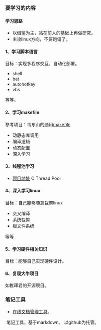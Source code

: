 ### 要学习的内容

#### 学习思路

- 以借鉴为主，站在前人的基础上再做研究。
- 主攻linux方向，不要跑偏了。

#### 1、学习脚本语言

目标：实现多程序交互，自动化部署。

- shell
- bat
- autohotkey
- vbs

等等。

#### 2、学习makefile

参考项目：韦东山的通用[makefile](G:\note_work\1.待学习内容\source\05_general_Makefile)

- 动静态库调用
- 编译逻辑
- 动态配置
- 深入学习

#### 3、线程池学习

- [项目地址](https://github.com/Pithikos/C-Thread-Pool) C Thread Pool

#### 4、深入学习linux

目标：自己能够随意裁剪linux

- 交叉编译
- 系统裁剪
- 根文件系统

等等

#### 5、学习硬件相关知识

目标：能够自己实现硬件设计。

#### 6、复现大牛项目

如稚晖君的开源项目。

### 笔记工具

- [在线文档管理工具](https://github.com/notable/notable)。

​	笔记工具，基于markdown。	以github为托管。

